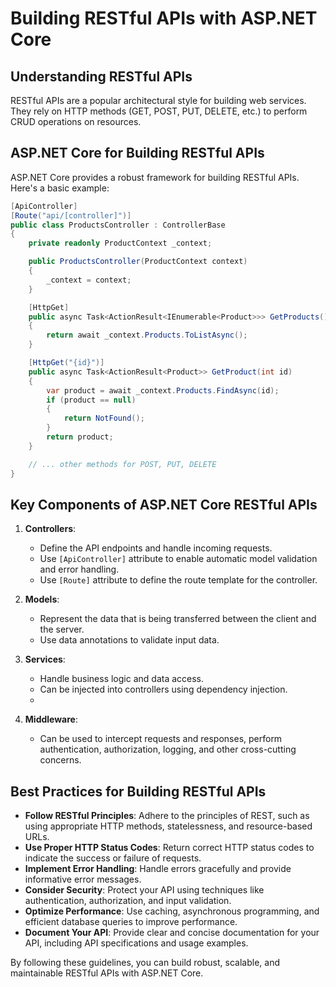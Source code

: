 ﻿# Building RESTful APIs with ASP.NET Core

## Understanding RESTful APIs

RESTful APIs are a popular architectural style for building web services. They rely on HTTP methods (GET, POST, PUT, DELETE, etc.) to perform CRUD operations on resources.

## ASP.NET Core for Building RESTful APIs

ASP.NET Core provides a robust framework for building RESTful APIs. Here's a basic example:

```csharp
[ApiController]
[Route("api/[controller]")]
public class ProductsController : ControllerBase
{
	private readonly ProductContext _context;

	public ProductsController(ProductContext context)
	{
		_context = context;
	}

	[HttpGet]
	public async Task<ActionResult<IEnumerable<Product>>> GetProducts()
	{
		return await _context.Products.ToListAsync();
	}

	[HttpGet("{id}")]
	public async Task<ActionResult<Product>> GetProduct(int id)
	{
		var product = await _context.Products.FindAsync(id);
		if (product == null)
		{
			return NotFound();
		}
		return product;
	}

	// ... other methods for POST, PUT, DELETE
}
```

## Key Components of ASP.NET Core RESTful APIs

1. **Controllers**:
   - Define the API endpoints and handle incoming requests.
   - Use `[ApiController]` attribute to enable automatic model validation and error handling.
   - Use `[Route]` attribute to define the route template for the controller.


2. **Models**:
   - Represent the data that is being transferred between the client and the server.
   - Use data annotations to validate input data.

3. **Services**:
   - Handle business logic and data access.
   - Can be injected into controllers using dependency injection.
   - 

4. **Middleware**:
   - Can be used to intercept requests and responses, perform authentication, authorization, logging, and other cross-cutting concerns.

## Best Practices for Building RESTful APIs

- **Follow RESTful Principles**: Adhere to the principles of REST, such as using appropriate HTTP methods, statelessness, and resource-based URLs.
- **Use Proper HTTP Status Codes**: Return correct HTTP status codes to indicate the success or failure of requests.
- **Implement Error Handling**: Handle errors gracefully and provide informative error messages.
- **Consider Security**: Protect your API using techniques like authentication, authorization, and input validation.
- **Optimize Performance**: Use caching, asynchronous programming, and efficient database queries to improve performance.
- **Document Your API**: Provide clear and concise documentation for your API, including API specifications and usage examples.

By following these guidelines, you can build robust, scalable, and maintainable RESTful APIs with ASP.NET Core.

